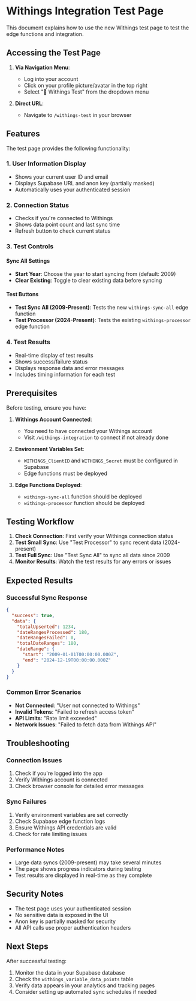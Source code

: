 # Withings Integration Test Page

This document explains how to use the new Withings test page to test the edge functions and integration.

## Accessing the Test Page

1. **Via Navigation Menu**:

   - Log into your account
   - Click on your profile picture/avatar in the top right
   - Select "🏥 Withings Test" from the dropdown menu

2. **Direct URL**:
   - Navigate to `/withings-test` in your browser

## Features

The test page provides the following functionality:

### 1. User Information Display

- Shows your current user ID and email
- Displays Supabase URL and anon key (partially masked)
- Automatically uses your authenticated session

### 2. Connection Status

- Checks if you're connected to Withings
- Shows data point count and last sync time
- Refresh button to check current status

### 3. Test Controls

#### Sync All Settings

- **Start Year**: Choose the year to start syncing from (default: 2009)
- **Clear Existing**: Toggle to clear existing data before syncing

#### Test Buttons

- **Test Sync All (2009-Present)**: Tests the new `withings-sync-all` edge function
- **Test Processor (2024-Present)**: Tests the existing `withings-processor` edge function

### 4. Test Results

- Real-time display of test results
- Shows success/failure status
- Displays response data and error messages
- Includes timing information for each test

## Prerequisites

Before testing, ensure you have:

1. **Withings Account Connected**:

   - You need to have connected your Withings account
   - Visit `/withings-integration` to connect if not already done

2. **Environment Variables Set**:

   - `WITHINGS_ClientID` and `WITHINGS_Secret` must be configured in Supabase
   - Edge functions must be deployed

3. **Edge Functions Deployed**:
   - `withings-sync-all` function should be deployed
   - `withings-processor` function should be deployed

## Testing Workflow

1. **Check Connection**: First verify your Withings connection status
2. **Test Small Sync**: Use "Test Processor" to sync recent data (2024-present)
3. **Test Full Sync**: Use "Test Sync All" to sync all data since 2009
4. **Monitor Results**: Watch the test results for any errors or issues

## Expected Results

### Successful Sync Response

```json
{
  "success": true,
  "data": {
    "totalUpserted": 1234,
    "dateRangesProcessed": 180,
    "dateRangesFailed": 0,
    "totalDateRanges": 180,
    "dateRange": {
      "start": "2009-01-01T00:00:00.000Z",
      "end": "2024-12-19T00:00:00.000Z"
    }
  }
}
```

### Common Error Scenarios

- **Not Connected**: "User not connected to Withings"
- **Invalid Tokens**: "Failed to refresh access token"
- **API Limits**: "Rate limit exceeded"
- **Network Issues**: "Failed to fetch data from Withings API"

## Troubleshooting

### Connection Issues

1. Check if you're logged into the app
2. Verify Withings account is connected
3. Check browser console for detailed error messages

### Sync Failures

1. Verify environment variables are set correctly
2. Check Supabase edge function logs
3. Ensure Withings API credentials are valid
4. Check for rate limiting issues

### Performance Notes

- Large data syncs (2009-present) may take several minutes
- The page shows progress indicators during testing
- Test results are displayed in real-time as they complete

## Security Notes

- The test page uses your authenticated session
- No sensitive data is exposed in the UI
- Anon key is partially masked for security
- All API calls use proper authentication headers

## Next Steps

After successful testing:

1. Monitor the data in your Supabase database
2. Check the `withings_variable_data_points` table
3. Verify data appears in your analytics and tracking pages
4. Consider setting up automated sync schedules if needed
